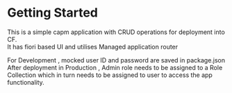 # Getting Started
This is a simple capm application with CRUD operations for deployment into CF.<br />
It has fiori based UI and utilises Managed application router <br />


For Development , mocked user ID and password are saved in package.json <br />
After deployment in Production , Admin role needs to be assigned to a Role Collection which in turn needs to be assigned to user to access the app functionality.





